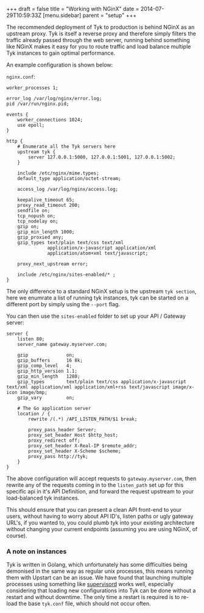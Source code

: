 +++
draft = false
title = "Working with NGinX"
date = 2014-07-29T10:59:33Z
[menu.sidebar]
    parent = "setup"
+++

The recommended deployment of Tyk to production is behind NGinX as an upstream proxy. Tyk is itself a reverse proxy and 
therefore simply filters the traffic already passed through the web server, running behind something like NGinX makes it 
easy for you to route traffic and load balance multiple Tyk instances to gain optimal performance.

An example configuration is shown below:

`nginx.conf`:

    worker_processes 1;
    
    error_log /var/log/nginx/error.log;
    pid /var/run/nginx.pid;
    
    events {
        worker_connections 1024;
        use epoll;
    }
    
    http {
        # Enumerate all the Tyk servers here
        upstream tyk {
            server 127.0.0.1:5000, 127.0.0.1:5001, 127.0.0.1:5002;
        }
    
        include /etc/nginx/mime.types;
        default_type application/octet-stream;
    
        access_log /var/log/nginx/access.log;
    
        keepalive_timeout 65;
        proxy_read_timeout 200;
        sendfile on;
        tcp_nopush on;
        tcp_nodelay on;
        gzip on;
        gzip_min_length 1000;
        gzip_proxied any;
        gzip_types text/plain text/css text/xml
                   application/x-javascript application/xml
                   application/atom+xml text/javascript;
    
        proxy_next_upstream error;
    
        include /etc/nginx/sites-enabled/* ;
    }

The only difference to a standard NGinX setup is the upstream `tyk section`, here we enumrate a list of running tyk 
instances, tyk can be started on a different port by simply using the `--port` flag.

You can then use the `sites-enabled` folder to set up your API / Gateway server:

    server {
        listen 80;
        server_name gateway.myserver.com;
    
        gzip              on;
        gzip_buffers      16 8k;
        gzip_comp_level   4;
        gzip_http_version 1.1;
        gzip_min_length   1280;
        gzip_types        text/plain text/css application/x-javascript text/xml application/xml application/xml+rss text/javascript image/x-icon image/bmp;
        gzip_vary         on;
    
        # The Go application server
        location / {
            rewrite /(.*) /API_LISTEN_PATH/$1 break;
    
            proxy_pass_header Server;
            proxy_set_header Host $http_host;
            proxy_redirect off;
            proxy_set_header X-Real-IP $remote_addr;
            proxy_set_header X-Scheme $scheme;
            proxy_pass http://tyk;
        }
    }

The above configuration will accept requests to `gateway.myserver.com`, then rewrite any of the requests coming in to 
the `listen_path` set up for this specific api in it's API Definition, and forward the request upstream to your load-balanced 
tyk instances.

This should ensure that you can present a clean API front-end to your users, without having to worry about API ID's, listen paths or 
ugly gateway URL's, if you wanted to, you could plumb tyk into your existing architecture without changing your current endpoints 
(assuming you are using NGinX, of course).

### A note on instances

Tyk is written in Golang, which unfortunately has some difficulties being demonised in the same way as regular unix processes, this means 
running them with Upstart can be an issue. We have found that launching multiple processes using something like [supervisord](http://supervisord.org/) works well, 
especially considering that loading new configurations into Tyk can be done without a restart and without downtime. The only time a restart 
is required is to re-load the base `tyk.conf` file, which should not occur often.


